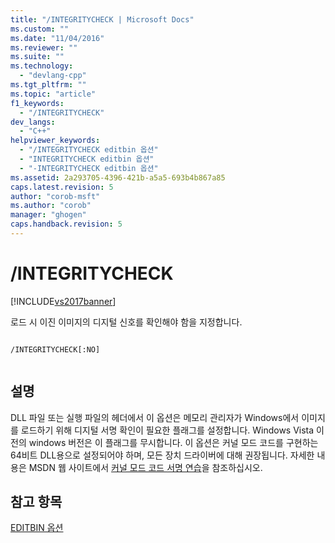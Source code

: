 ```yaml
---
title: "/INTEGRITYCHECK | Microsoft Docs"
ms.custom: ""
ms.date: "11/04/2016"
ms.reviewer: ""
ms.suite: ""
ms.technology: 
  - "devlang-cpp"
ms.tgt_pltfrm: ""
ms.topic: "article"
f1_keywords: 
  - "/INTEGRITYCHECK"
dev_langs: 
  - "C++"
helpviewer_keywords: 
  - "/INTEGRITYCHECK editbin 옵션"
  - "INTEGRITYCHECK editbin 옵션"
  - "-INTEGRITYCHECK editbin 옵션"
ms.assetid: 2a293705-4396-421b-a5a5-693b4b867a85
caps.latest.revision: 5
author: "corob-msft"
ms.author: "corob"
manager: "ghogen"
caps.handback.revision: 5
---
```

# /INTEGRITYCHECK
[!INCLUDE[vs2017banner](../../assembler/inline/includes/vs2017banner.md)]

로드 시 이진 이미지의 디지털 신호를 확인해야 함을 지정합니다.  
  
```  
  
/INTEGRITYCHECK[:NO]  
  
```  
  
## 설명  
 DLL 파일 또는 실행 파일의 헤더에서 이 옵션은 메모리 관리자가 Windows에서 이미지를 로드하기 위해 디지털 서명 확인이 필요한 플래그를 설정합니다.  Windows Vista 이전의 windows 버전은 이 플래그를 무시합니다.  이 옵션은 커널 모드 코드를 구현하는 64비트 DLL용으로 설정되어야 하며, 모든 장치 드라이버에 대해 권장됩니다.  자세한 내용은 MSDN 웹 사이트에서 [커널 모드 코드 서명 연습](http://go.microsoft.com/fwlink/?linkid=237093)을 참조하십시오.  
  
## 참고 항목  
 [EDITBIN 옵션](../../build/reference/editbin-options.md)